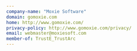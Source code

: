 ```yaml
---
company-name: "Moxie Software"
domain: gomoxie.com
home: http://www.gomoxie.com/
privacy-policy: http://www.gomoxie.com/privacy/
email: webmaster@moxiesoft.com
member-of: TrustE_TrustArc
---
```




